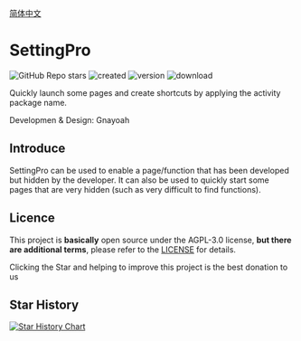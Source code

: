 [简体中文](https://github.com/Gnayoah/SettingPro/blob/main/README_CN.md)

# SettingPro 
![GitHub Repo stars](https://img.shields.io/github/stars/dropwave/settingpro?style=flat)
![created](https://img.shields.io/github/created-at/DropWave/SettingPro) 
![version](https://img.shields.io/github/v/release/Dropwave/Settingpro)
![download](https://img.shields.io/github/downloads/DropWave/SettingPro/total)

Quickly launch some pages and create shortcuts by applying the activity package name.

Developmen & Design: Gnayoah


## Introduce

SettingPro can be used to enable a page/function that has been developed but hidden by the developer. It can also be used to quickly start some pages that are very hidden (such as very difficult to find functions).

## Licence

This project is **basically** open source under the AGPL-3.0 license, **but there are additional terms**, please refer to the [LICENSE](https://github.com/DropWave/SettingPro/blob/main/LICENSE) for details.

Clicking the Star and helping to improve this project is the best donation to us

## Star History

[![Star History Chart](https://api.star-history.com/svg?repos=Gnayoah/SettingPro&type=Timeline)](https://star-history.com/#Gnayoah/SettingPro&Timeline)
